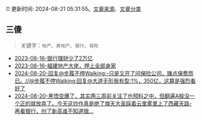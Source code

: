 :alarm_clock: 更新时间: 2024-08-21 05:31:55。[文章来源](/README.md)、[文章分类](/TAGS.md)

## 三傻


> 关键字：`地产`、`房地产`、`银行`、`保险`



- [2023-08-16-银行理财少了2万亿](https://www.aicaijing.com.cn/article/18565) 
- [2023-08-16-福建地产大佬，押上全部身家](https://www.aicaijing.com.cn/article/18567) 
- [2024-08-20-回复@步履不停Walking:-只是又开了间保险公司，赚点保费而已。//@步履不停Walking:回复@大道无形我有型:1%，350亿，这算是强烈看好了](https://xueqiu.com/1247347556/301608606) 
- [2024-08-20-黑悟空爆了，其实两三周前关注了也预料之中，但翻遍A股没一个正的就放弃了。今天这炒作真是绝了旗天大圣踩着云里雾里上了西藏天路-再看银行，创了新高谁不知道银...](https://xueqiu.com/8295448217/301719614) 
